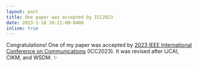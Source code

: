 ```yaml
---
layout: post
title: One paper was accepted by ICC2023
date: 2023-1-18 16:11:00-0400
inline: true
---
```


Congratulations! One of my paper was accepted by [2023 IEEE International Conference on Communications](https://icc2023.ieee-icc.org/) (ICC2023). It was revised after IJCAI, CIKM, and WSDM. :sparkles: 